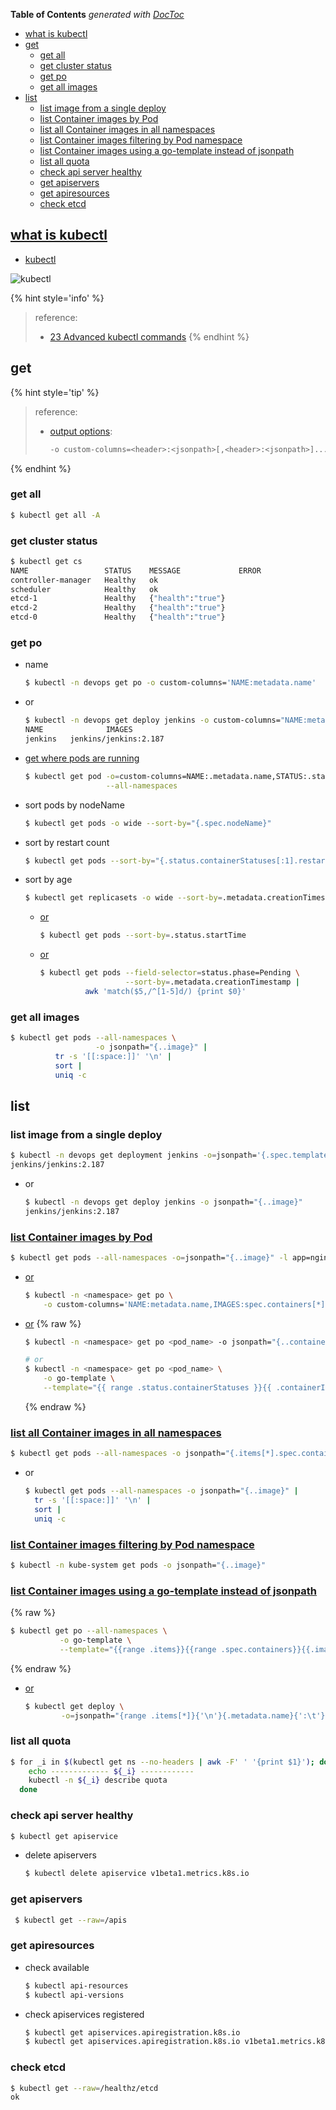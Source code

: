 <!-- START doctoc generated TOC please keep comment here to allow auto update -->
<!-- DON'T EDIT THIS SECTION, INSTEAD RE-RUN doctoc TO UPDATE -->
**Table of Contents**  *generated with [DocToc](https://github.com/thlorenz/doctoc)*

- [what is kubectl](#what-is-kubectl)
- [get](#get)
  - [get all](#get-all)
  - [get cluster status](#get-cluster-status)
  - [get po](#get-po)
  - [get all images](#get-all-images)
- [list](#list)
  - [list image from a single deploy](#list-image-from-a-single-deploy)
  - [list Container images by Pod](#list-container-images-by-pod)
  - [list all Container images in all namespaces](#list-all-container-images-in-all-namespaces)
  - [list Container images filtering by Pod namespace](#list-container-images-filtering-by-pod-namespace)
  - [list Container images using a go-template instead of jsonpath](#list-container-images-using-a-go-template-instead-of-jsonpath)
  - [list all quota](#list-all-quota)
  - [check api server healthy](#check-api-server-healthy)
  - [get apiservers](#get-apiservers)
  - [get apiresources](#get-apiresources)
  - [check etcd](#check-etcd)

<!-- END doctoc generated TOC please keep comment here to allow auto update -->

## [what is kubectl](https://learnk8s.io/blog/kubectl-productivity/#introduction-what-is-kubectl-)
- [kubectl](https://kubernetes.io/docs/reference/kubectl/)

![kubectl](../../screenshot/k8s/k-1.svg.png)

{% hint style='info' %}
> reference:
> - [23 Advanced kubectl commands](https://medium.com/faun/kubectl-commands-cheatsheet-43ce8f13adfb)
{% endhint %}

## get

{% hint style='tip' %}
> reference:
> - [output options](https://learnk8s.io/blog/kubectl-productivity/#3-use-the-custom-columns-output-format):
>   ```bash
>   -o custom-columns=<header>:<jsonpath>[,<header>:<jsonpath>]...
>   ```
{% endhint %}

### get all
```bash
$ kubectl get all -A
```

### get cluster status
```bash
$ kubectl get cs
NAME                 STATUS    MESSAGE             ERROR
controller-manager   Healthy   ok
scheduler            Healthy   ok
etcd-1               Healthy   {"health":"true"}
etcd-2               Healthy   {"health":"true"}
etcd-0               Healthy   {"health":"true"}
```

### get po
- name
  ```bash
  $ kubectl -n devops get po -o custom-columns='NAME:metadata.name'
  ```
- or
  ```bash
  $ kubectl -n devops get deploy jenkins -o custom-columns="NAME:metadata.name, IMAGES:..image"
  NAME              IMAGES
  jenkins   jenkins/jenkins:2.187
  ```

- [get where pods are running](https://faun.pub/kubectl-commands-cheatsheet-43ce8f13adfb)
  ```bash
  $ kubectl get pod -o=custom-columns=NAME:.metadata.name,STATUS:.status.phase,NODE:.spec.nodeName \
                    --all-namespaces
  ```

- sort pods by nodeName
  ```bash
  $ kubectl get pods -o wide --sort-by="{.spec.nodeName}"
  ```

- sort by restart count
  ```bash
  $ kubectl get pods --sort-by="{.status.containerStatuses[:1].restartCount}"
  ```

- sort by age
  ```bash
  $ kubectl get replicasets -o wide --sort-by=.metadata.creationTimestamp
  ```
  - [or](https://discuss.kubernetes.io/t/get-pods-descending-sorted-from-age/5545/2)
    ```bash
    $ kubectl get pods --sort-by=.status.startTime
    ```
  - [or](https://stackoverflow.com/a/66015183/2940319)
    ```bash
    $ kubectl get pods --field-selector=status.phase=Pending \
                       --sort-by=.metadata.creationTimestamp |
              awk 'match($5,/^[1-5]d/) {print $0}'
    ```

### get all images
```bash
$ kubectl get pods --all-namespaces \
                   -o jsonpath="{..image}" |
          tr -s '[[:space:]]' '\n' |
          sort |
          uniq -c
```

## list
### list image from a single deploy
```bash
$ kubectl -n devops get deployment jenkins -o=jsonpath='{.spec.template.spec.containers[:1].image}'
jenkins/jenkins:2.187
```
- or
  ```bash
  $ kubectl -n devops get deploy jenkins -o jsonpath="{..image}"
  jenkins/jenkins:2.187
  ```

### [list Container images by Pod](https://kubernetes.io/docs/tasks/access-application-cluster/list-all-running-container-images/#list-container-images-by-pod)
```bash
$ kubectl get pods --all-namespaces -o=jsonpath="{..image}" -l app=nginx
```

- [or](https://learnk8s.io/blog/kubectl-productivity/#3-use-the-custom-columns-output-format)
  ```bash
  $ kubectl -n <namespace> get po \
      -o custom-columns='NAME:metadata.name,IMAGES:spec.containers[*].image'
  ```

- [or](https://stackoverflow.com/a/60038868/2940319)
  {% raw %}
  ```bash
  $ kubectl -n <namespace> get po <pod_name> -o jsonpath="{..containerID}"

  # or
  $ kubectl -n <namespace> get po <pod_name> \
      -o go-template \
      --template="{{ range .status.containerStatuses }}{{ .containerID }}{{end}}"
  ```
  {% endraw %}

### [list all Container images in all namespaces](https://kubernetes.io/docs/tasks/access-application-cluster/list-all-running-container-images/#list-all-container-images-in-all-namespaces)
```bash
$ kubectl get pods --all-namespaces -o jsonpath="{.items[*].spec.containers[*].image}"
```
- or
  ```bash
  $ kubectl get pods --all-namespaces -o jsonpath="{..image}" |
    tr -s '[[:space:]]' '\n' |
    sort |
    uniq -c
  ```

### [list Container images filtering by Pod namespace](https://kubernetes.io/docs/tasks/access-application-cluster/list-all-running-container-images/#list-container-images-filtering-by-pod-namespace)
```bash
$ kubectl -n kube-system get pods -o jsonpath="{..image}"
```

### [list Container images using a go-template instead of jsonpath](https://kubernetes.io/docs/tasks/access-application-cluster/list-all-running-container-images/#list-container-images-using-a-go-template-instead-of-jsonpath)
{% raw %}
```bash
$ kubectl get po --all-namespaces \
           -o go-template \
           --template="{{range .items}}{{range .spec.containers}}{{.image}} {{end}}{{end}}"
```
{% endraw %}

- [or](https://stackoverflow.com/a/52736186/2940319)
  ```bash
  $ kubectl get deploy \
          -o=jsonpath="{range .items[*]}{'\n'}{.metadata.name}{':\t'}{range .spec.template.spec.containers[*]}{.image}{', '}{end}{end}"
  ```

### list all quota
```bash
$ for _i in $(kubectl get ns --no-headers | awk -F' ' '{print $1}'); do
    echo ------------- ${_i} ------------
    kubectl -n ${_i} describe quota
  done
```

### check api server healthy
```bash
$ kubectl get apiservice
```
- delete apiservers
  ```bash
  $ kubectl delete apiservice v1beta1.metrics.k8s.io
  ```

### get apiservers
```bash
 $ kubectl get --raw=/apis
```

### get apiresources
- check available
  ```bash
  $ kubectl api-resources
  $ kubectl api-versions
  ```

- check apiservices registered
  ```bash
  $ kubectl get apiservices.apiregistration.k8s.io
  $ kubectl get apiservices.apiregistration.k8s.io v1beta1.metrics.k8s.io -o yaml
  ```

### check etcd
```bash
$ kubectl get --raw=/healthz/etcd
ok
```
